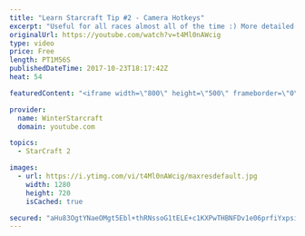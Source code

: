 ```yaml
---
title: "Learn Starcraft Tip #2 - Camera Hotkeys"
excerpt: "Useful for all races almost all of the time :) More detailed guides/tutorials under the learn to play starcraft playlist."
originalUrl: https://youtube.com/watch?v=t4Ml0nAWcig
type: video
price: Free
length: PT1M56S
publishedDateTime: 2017-10-23T18:17:42Z
heat: 54

featuredContent: "<iframe width=\"800\" height=\"500\" frameborder=\"0\" src=\"https://www.youtube.com/embed/t4Ml0nAWcig\" allow=\"accelerometer; autoplay; encrypted-media; gyroscope; picture-in-picture\" allowfullscreen></iframe>"

provider:
  name: WinterStarcraft
  domain: youtube.com

topics:
  - StarCraft 2

images:
  - url: https://i.ytimg.com/vi/t4Ml0nAWcig/maxresdefault.jpg
    width: 1280
    height: 720
    isCached: true

secured: "aHu83OgtYNaeOMgt5Ebl+thRNssoG1tELE+c1KXPwTHBNFDv1e06prfiYxpsiYw/SXGENiN/vfXQtnVu53whMUU8aUJLNCETQn/4ZMhKzAY5TsORG+pFdaZkVhbe25/OuLflz96QdnIQXDnd8iWRDV0y1a5AsqwNmekeMIODTxcXwklBLNuocLGJniag3QxdLAw25Qv0uFvGXOF+5jZ08L/T5/yNYcshEURCgCuRxrmqNH7e2S8DaUVWUAO89RDTep11oWUSdH22LWFzOFvPquhaDmZ587ErJIH4w5iHb6MAjw9XOlCA2DbAyqS0ce08Z7qJgTXcaGcgv2AJlKxjEIYlNTAU7auvH8od4LdTEsRTWtZbP3rZ2K1Nda0BLE0Ok9+J+GZXPxtVz4rUyg2oxebQ4dzTDsV+1Trxz19G75E=;nmvFdSyo3di9BVF56kkf8Q=="
---
```


